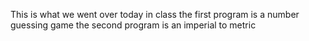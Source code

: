 This is what we went over today in class the first program is a number guessing game the second program is an imperial to metric 
